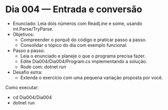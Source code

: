 # Dia 004 — Entrada e conversão

- Enunciado: Leia dois números com ReadLine e some, usando int.Parse/TryParse.
- Objetivos:
  - Compreender o porquê do código e praticar passo a passo.
  - Consolidar o tópico do dia com exemplo funcional.
- Passo a passo:
  - Leia o enunciado e planeje o que o programa precisa fazer.
  - Edite Dia004/Dia004/Program.cs implementando a solução.
  - Rode com: dotnet run
- Desafio extra:
  - Extenda o exercício com uma pequena variação proposta por você.

Como executar:
- cd Dia004/Dia004
- dotnet run
